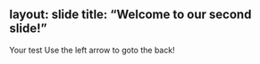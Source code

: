 layout: slide
title: “Welcome to our second slide!”
---
Your test
Use the left arrow to goto the back!
